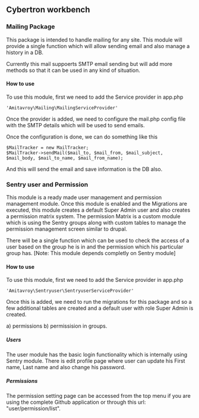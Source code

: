 ## Cybertron workbench

### Mailing Package
This package is intended to handle mailing for any site. This module will provide a single function which will allow sending email and also manage a history in a DB.

Currently this mail suppoerts SMTP email sending but will add more methods so that it can be used in any kind of situation.

#### How to use
To use this module, first we need to add the Service provider in app.php

    'Amitavroy\Mailing\MailingServiceProvider'

Once the provider is added, we need to configure the mail.php config file with the SMTP details which will be used to send emails.

Once the configuration is done, we can do something like this

    $MailTracker = new MailTracker;
    $MailTracker->sendMail($mail_to, $mail_from, $mail_subject, $mail_body, $mail_to_name, $mail_from_name);

And this will send the email and save information is the DB also.

### Sentry user and Permission
This module is a ready made user management and permission management module. Once this module is enabled and the Migrations are executed, this module creates a default Super Admin user and also creates a permission matrix system. The permission Matrix is a custom module which is using the Sentry groups along with custom tables to manage the permission management screen similar to drupal.

There will be a single function which can be used to check the access of a user based on the group he is in and the permission which his particular group has. 
[Note: This module depends completly on Sentry module]

#### How to use
To use this module, first we need to add the Service provider in app.php

    'Amitavroy\Sentryuser\SentryuserServiceProvider'

Once this is added, we need to run the migrations for this package and so a few additional tables are created and a default user with role Super Admin is created.

a) permissions b) permissision in groups.

##### Users
The user module has the basic login functionality which is internally using Sentry module. There is edit profile page where user can update his First name, Last name and also change his password.

##### Permissions
The permission setting page can be accessed from the top menu if you are using the complete Github application or through this url: "user/permission/list".